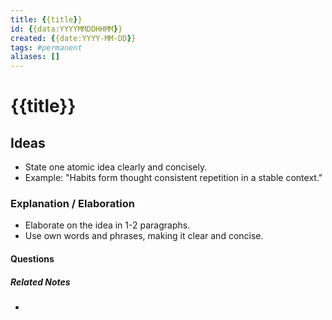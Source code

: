 ```yaml
---
title: {{title}}
id: {{data:YYYYMMDDHHMM}}
created: {{date:YYYY-MM-DD}}
tags: #permanent
aliases: []
---
```


# {{title}}

## Ideas

- State one atomic idea clearly and concisely.
- Example: "Habits form thought consistent repetition in a stable context."

### Explanation / Elaboration

- Elaborate on the idea in 1-2 paragraphs.
- Use own words and phrases, making it clear and concise.

#### Questions

##### Related Notes

-
